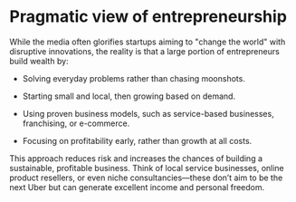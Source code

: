 # Pragmatic view of entrepreneurship

While the media often glorifies startups aiming to "change the world" with disruptive innovations, the reality is that a large portion of entrepreneurs build wealth by:

- Solving everyday problems rather than chasing moonshots.

- Starting small and local, then growing based on demand.

- Using proven business models, such as service-based businesses, franchising, or e-commerce.

- Focusing on profitability early, rather than growth at all costs.

This approach reduces risk and increases the chances of building a sustainable, profitable business. Think of local service businesses, online product resellers, or even niche consultancies—these don’t aim to be the next Uber but can generate excellent income and personal freedom.
